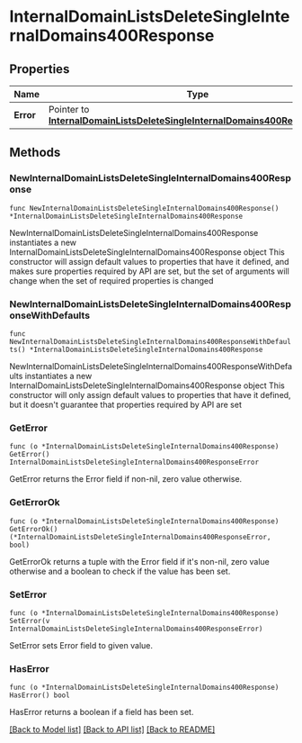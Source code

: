 # InternalDomainListsDeleteSingleInternalDomains400Response

## Properties

Name | Type | Description | Notes
------------ | ------------- | ------------- | -------------
**Error** | Pointer to [**InternalDomainListsDeleteSingleInternalDomains400ResponseError**](InternalDomainListsDeleteSingleInternalDomains400ResponseError.md) |  | [optional] 

## Methods

### NewInternalDomainListsDeleteSingleInternalDomains400Response

`func NewInternalDomainListsDeleteSingleInternalDomains400Response() *InternalDomainListsDeleteSingleInternalDomains400Response`

NewInternalDomainListsDeleteSingleInternalDomains400Response instantiates a new InternalDomainListsDeleteSingleInternalDomains400Response object
This constructor will assign default values to properties that have it defined,
and makes sure properties required by API are set, but the set of arguments
will change when the set of required properties is changed

### NewInternalDomainListsDeleteSingleInternalDomains400ResponseWithDefaults

`func NewInternalDomainListsDeleteSingleInternalDomains400ResponseWithDefaults() *InternalDomainListsDeleteSingleInternalDomains400Response`

NewInternalDomainListsDeleteSingleInternalDomains400ResponseWithDefaults instantiates a new InternalDomainListsDeleteSingleInternalDomains400Response object
This constructor will only assign default values to properties that have it defined,
but it doesn't guarantee that properties required by API are set

### GetError

`func (o *InternalDomainListsDeleteSingleInternalDomains400Response) GetError() InternalDomainListsDeleteSingleInternalDomains400ResponseError`

GetError returns the Error field if non-nil, zero value otherwise.

### GetErrorOk

`func (o *InternalDomainListsDeleteSingleInternalDomains400Response) GetErrorOk() (*InternalDomainListsDeleteSingleInternalDomains400ResponseError, bool)`

GetErrorOk returns a tuple with the Error field if it's non-nil, zero value otherwise
and a boolean to check if the value has been set.

### SetError

`func (o *InternalDomainListsDeleteSingleInternalDomains400Response) SetError(v InternalDomainListsDeleteSingleInternalDomains400ResponseError)`

SetError sets Error field to given value.

### HasError

`func (o *InternalDomainListsDeleteSingleInternalDomains400Response) HasError() bool`

HasError returns a boolean if a field has been set.


[[Back to Model list]](../README.md#documentation-for-models) [[Back to API list]](../README.md#documentation-for-api-endpoints) [[Back to README]](../README.md)


